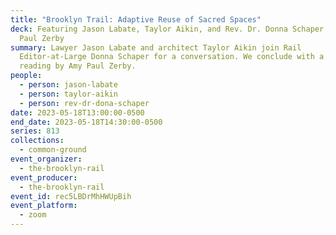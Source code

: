 ```yaml
---
title: "Brooklyn Trail: Adaptive Reuse of Sacred Spaces"
deck: Featuring Jason Labate, Taylor Aikin, and Rev. Dr. Donna Schaper, with Amy
  Paul Zerby
summary: Lawyer Jason Labate and architect Taylor Aikin join Rail
  Editor-at-Large Donna Schaper for a conversation. We conclude with a poetry
  reading by Amy Paul Zerby.
people:
  - person: jason-labate
  - person: taylor-aikin
  - person: rev-dr-dona-schaper
date: 2023-05-18T13:00:00-0500
end_date: 2023-05-18T14:30:00-0500
series: 813
collections:
  - common-ground
event_organizer:
  - the-brooklyn-rail
event_producer:
  - the-brooklyn-rail
event_id: rec5LBDrMhHWUpBih
event_platform:
  - zoom
---
```

